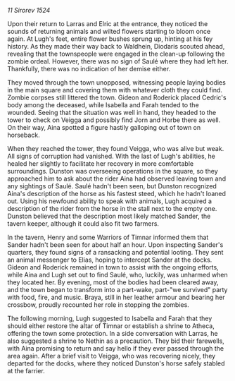 _11 Sirorev 1524_

Upon their return to Larras and Elric at the entrance, they noticed the sounds of returning animals and wilted flowers starting to bloom once again. At Lugh's feet, entire flower bushes sprung up, hinting at his fey history. As they made their way back to Waldhein, Diodaris scouted ahead, revealing that the townspeople were engaged in the clean-up following the zombie ordeal. However, there was no sign of Saulé where they had left her. Thankfully, there was no indication of her demise either.

They moved through the town unopposed, witnessing people laying bodies in the main square and covering them with whatever cloth they could find. Zombie corpses still littered the town. Gideon and Roderick placed Cedric's body among the deceased, while Isabella and Farah tended to the wounded. Seeing that the situation was well in hand, they headed to the tower to check on Veigga and possibly find Jorn and Horbe there as well. On their way, Aina spotted a figure hastily galloping out of town on horseback.

When they reached the tower, they found Veigga, who was alive but weak. All signs of corruption had vanished. With the last of Lugh's abilities, he healed her slightly to facilitate her recovery in more comfortable surroundings. Dunston was overseeing operations in the square, so they approached him to ask about the rider Aina had observed leaving town and any sightings of Saulé. Saulé hadn't been seen, but Dunston recognized Aina's description of the horse as his fastest steed, which he hadn't loaned out. Using his newfound ability to speak with animals, Lugh acquired a description of the rider from the horse in the stall next to the empty one. Dunston believed that the description most likely matched Sander, the tavern keeper, although it could also fit two farmers.

In the tavern, Henry and some Warriors of Timnar informed them that Sander hadn't been seen for about half an hour. Upon inspecting Sander's quarters, they found signs of a ransacking and potential looting. They sent an animal messenger to Elias, hoping to intercept Sander at the docks. Gideon and Roderick remained in town to assist with the ongoing efforts, while Aina and Lugh set out to find Saulé, who, luckily, was unharmed when they located her. By evening, most of the bodies had been cleared away, and the town began to transform into a part-wake, part-"we survived" party with food, fire, and music. Braya, still in her leather armour and bearing her crossbow, proudly recounted her role in stopping the zombies.

The following morning, Lugh suggested to Isabella and Farah that they should either restore the altar of Timnar or establish a shrine to Atheca, offering the town some protection. In a side conversation with Larras, he also suggested a shrine to Nethin as a precaution. They bid their farewells, with Aina promising to return and say hello if they ever passed through the area again. After a brief visit to Veigga, who was recovering nicely, they departed for the docks, where they noticed Dunston's horse safely stabled at the farrier. 